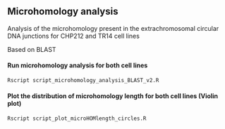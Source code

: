 ## Microhomology analysis

Analysis of the microhomology present in the extrachromosomal circular DNA junctions for CHP212 and TR14 cell lines

Based on BLAST

#### Run microhomology analysis for both cell lines

```bash
Rscript script_microhomology_analysis_BLAST_v2.R
```

#### Plot the distribution of microhomology length for both cell lines (Violin plot)

```bash
Rscript script_plot_microHOMlength_circles.R
```
